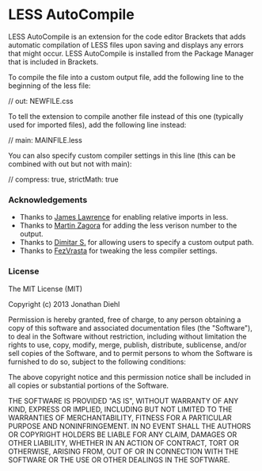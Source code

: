 # LESS AutoCompile

LESS AutoCompile is an extension for the code editor Brackets that adds automatic compilation of LESS files upon saving and displays any errors that might occur. LESS AutoCompile is installed from the Package Manager that is included in Brackets.

To compile the file into a custom output file, add the following line to the beginning of the less file:

  // out: NEWFILE.css

To tell the extension to compile another file instead of this one (typically used for imported files), add the following line instead:

  // main: MAINFILE.less

You can also specify custom compiler settings in this line (this can be combined with out but not with main):

  // compress: true, strictMath: true

### Acknowledgements

* Thanks to [James Lawrence](https://github.com/jlaw90) for enabling relative imports in less.
* Thanks to [Martin Zagora](https://github.com/zaggino) for adding the less verison number to the output.
* Thanks to [Dimitar S.](https://github.com/deemeetar) for allowing users to specify a custom output path.
* Thanks to [FezVrasta](https://github.com/FezVrasta) for tweaking the less compiler settings.

### License
The MIT License (MIT)

Copyright (c) 2013 Jonathan Diehl

Permission is hereby granted, free of charge, to any person obtaining a copy
of this software and associated documentation files (the "Software"), to deal
in the Software without restriction, including without limitation the rights
to use, copy, modify, merge, publish, distribute, sublicense, and/or sell
copies of the Software, and to permit persons to whom the Software is
furnished to do so, subject to the following conditions:

The above copyright notice and this permission notice shall be included in
all copies or substantial portions of the Software.

THE SOFTWARE IS PROVIDED "AS IS", WITHOUT WARRANTY OF ANY KIND, EXPRESS OR
IMPLIED, INCLUDING BUT NOT LIMITED TO THE WARRANTIES OF MERCHANTABILITY,
FITNESS FOR A PARTICULAR PURPOSE AND NONINFRINGEMENT. IN NO EVENT SHALL THE
AUTHORS OR COPYRIGHT HOLDERS BE LIABLE FOR ANY CLAIM, DAMAGES OR OTHER
LIABILITY, WHETHER IN AN ACTION OF CONTRACT, TORT OR OTHERWISE, ARISING FROM,
OUT OF OR IN CONNECTION WITH THE SOFTWARE OR THE USE OR OTHER DEALINGS IN
THE SOFTWARE.
